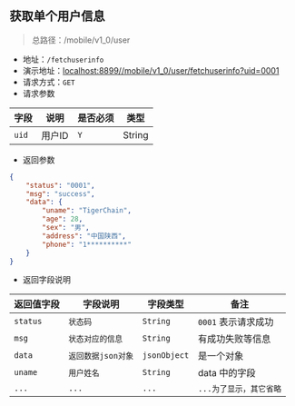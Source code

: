 ## 获取单个用户信息

> 总路径：/mobile/v1_0/user

- 地址：`/fetchuserinfo`
- 演示地址：[localhost:8899//mobile/v1_0/user/fetchuserinfo?uid=0001](localhost:8899//mobile/v1_0/user/fetchuserinfo?uid=0001)
- 请求方式：`GET`
- 请求参数


|字段|说明|是否必须|类型|
|---|---|---|---|
| `uid` |用户ID|`Y`|String|

- 返回参数 

``` json
{
    "status": "0001",
    "msg": "success",
    "data": {
        "uname": "TigerChain",
        "age": 28,
        "sex": "男",
        "address": "中国陕西",
        "phone": "1**********"
    }
}
```

- 返回字段说明

|返回值字段|字段说明|字段类型|备注|
|---|---|---|---|
|`status`|`状态码`|`String`|`0001` 表示请求成功|
|`msg`|`状态对应的信息`|`String`|有成功失败等信息|
|`data`|`返回数据json对象`|`jsonObject`|是一个对象|
|`uname`|`用户姓名`|`String`|data 中的字段|
|`...`|`...`|`...`|`...为了显示，其它省略`|